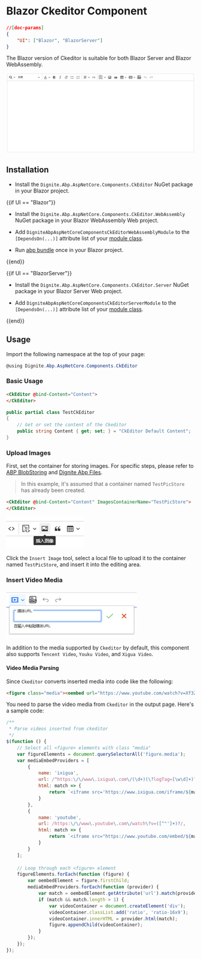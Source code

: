 # Blazor Ckeditor Component

```json
//[doc-params]
{
    "UI": ["Blazor", "BlazorServer"]
}
```

The Blazor version of Ckeditor is suitable for both Blazor Server and Blazor WebAssembly.

![Blazor Ckeditor Component](images/ckeditor.jpg)

## Installation

* Install the `Dignite.Abp.AspNetCore.Components.CkEditor` NuGet package in your Blazor project.

{{if UI == "Blazor"}}

* Install the `Dignite.Abp.AspNetCore.Components.CkEditor.WebAssembly` NuGet package in your Blazor WebAssembly Web project.

* Add `DigniteAbpAspNetCoreComponentsCkEditorWebAssemblyModule` to the `[DependsOn(...)]` attribute list of your [module class](https://docs.abp.io/en/abp/latest/Module-Development-Basics).

* Run [abp bundle](https://docs.abp.io/en/abp/latest/CLI#bundle) once in your Blazor project.

{{end}}

{{if UI == "BlazorServer"}}

* Install the `Dignite.Abp.AspNetCore.Components.CkEditor.Server` NuGet package in your Blazor Server Web project.

* Add `DigniteAbpAspNetCoreComponentsCkEditorServerModule` to the `[DependsOn(...)]` attribute list of your [module class](https://docs.abp.io/en/abp/latest/Module-Development-Basics).

{{end}}

## Usage

Import the following namespace at the top of your page:

```csharp
@using Dignite.Abp.AspNetCore.Components.CkEditor
```

### Basic Usage

```html
<CkEditor @bind-Content="Content">
</CkEditor>
```

```csharp
public partial class TestCkEditor
{
    // Get or set the content of the Ckeditor
    public string Content { get; set; } = "CkEditor Default Content";
}
```

### Upload Images

First, set the container for storing images. For specific steps, please refer to [ABP BlobStoring](https://docs.abp.io/zh-Hans/abp/latest/Blob-Storing) and [Dignite Abp Files](Files.md).

> In this example, it's assumed that a container named `TestPicStore` has already been created.

```html
<CkEditor @bind-Content="Content" ImagesContainerName="TestPicStore">
</CkEditor>
```

![Blazor Ckeditor Upload Images](images/ckeditor-insert-pic.jpg)

Click the `Insert Image` tool, select a local file to upload it to the container named `TestPicStore`, and insert it into the editing area.

### Insert Video Media

![Blazor Ckeditor Insert Video Media](images/ckeditor-insert-media.jpg)

In addition to the media supported by `Ckeditor` by default, this component also supports `Tencent Video`, `Youku Video`, and `Xigua Video`.

#### Video Media Parsing

Since `Ckeditor` converts inserted media into code like the following:

```html
<figure class="media"><oembed url="https://www.youtube.com/watch?v=Xf3ZUfESLeo"></oembed></figure>
```

You need to parse the video media from `Ckeditor` in the output page. Here's a sample code:

```javascript
/**
 * Parse videos inserted from ckeditor
 */
$(function () {
    // Select all <figure> elements with class "media"
    var figureElements = document.querySelectorAll('figure.media');
    var mediaEmbedProviders = [
        {
            name: 'ixigua',
            url: /^https:\/\/www\.ixigua\.com\/(\d+)(\?logTag=[\w\d]+)?/,
            html: match => {
                return `<iframe src='https://www.ixigua.com/iframe/${match[1]}?autoplay=0' title="Ixigua video player" allowFullScreen></iframe>`;
            }
        },
        {
            name: 'youtube',
            url: /https:\/\/www\.youtube\.com\/watch\?v=([^"']+)?/,
            html: match => {
                return `<iframe src="https://www.youtube.com/embed/${match[1]}" title="YouTube video player" allow="accelerometer; autoplay; clipboard-write; encrypted-media; gyroscope; picture-in-picture; web-share" allowfullscreen></iframe>`;
            }
        }
    ];

    // Loop through each <figure> element
    figureElements.forEach(function (figure) {
        var oembedElement = figure.firstChild;
        mediaEmbedProviders.forEach(function (provider) {
            var match = oembedElement.getAttribute('url').match(provider.url);
            if (match && match.length > 1) {
                var videoContainer = document.createElement('div');
                videoContainer.classList.add('ratio', 'ratio-16x9');
                videoContainer.innerHTML = provider.html(match);
                figure.appendChild(videoContainer);
            }
        });
    });
});
```
